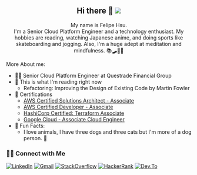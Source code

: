 <div align="center">
    <h2>Hi there 👋  
        <img src="https://visitor-badge.glitch.me/badge?page_id=hsulipe.hsulipe" />
    </h2>
    <p align="center">
        My name is Felipe Hsu.</br>
        I'm a Senior Cloud Platform Engineer and a technology enthusiast. My hobbies are reading, watching Japanese anime, and doing sports like skateboarding and jogging. 
        Also, I'm a huge adept at meditation and mindfulness. 📚🛹🏃🧘
    </p>
</div>

More About me:
- 👨‍💼 Senior Cloud Platform Engineer at Questrade Financial Group
- 📖 This is what I'm reading right now
    - Refactoring: Improving the Design of Existing Code by Martin Fowler
- 📜 Certifications
    - [AWS Certified Solutions Architect - Associate](https://www.credly.com/badges/96a98462-4d47-4b2c-a01f-be0b1b84d65a/public_url)
    - [AWS Certified Developer - Associate](https://www.credly.com/badges/e31fd487-5ac3-4268-8e74-5415ba61355f/public_url)
    - [HashiCorp Certified: Terraform Associate](https://www.credly.com/badges/87f5ca62-b686-4da2-8aa9-1dc63a8e2896/public_url)
    - [Google Cloud - Associate Cloud Engineer](https://www.credential.net/f8d7f2d2-242f-4363-820e-9200825e2cc2)
- 🕺 Fun Facts:
    - I love animals, I have three dogs and three cats but I'm more of a dog person. 🐶

### 🤝🏻 Connect with Me

[![LinkedIn](https://img.shields.io/badge/-Linkedin-0077B5?style=for-the-badge&logo=Linkedin&logoColor=white)](https://www.linkedin.com/in/felipe-hsu-2a604012b/)
[![Gmail](https://img.shields.io/badge/-Gmail-D14836?style=for-the-badge&logo=Gmail&logoColor=white)](mailto:felipe_hsu@hotmail.com)
[![StackOverflow](https://img.shields.io/badge/-StackOverflow-F48225?style=for-the-badge&logo=stackoverflow&logoColor=white)](https://stackoverflow.com/users/10719043/felipe-hsu)
[![HackerRank](https://img.shields.io/badge/-HackeRank-2EC866?style=for-the-badge&logo=hackerrank&logoColor=white)](https://www.hackerrank.com/hsufelipe)
[![Dev.To](https://img.shields.io/badge/-dev.to-0A0A0A?style=for-the-badge&logo=dev.to&logoColor=white)](https://dev.to/hsulipe)
